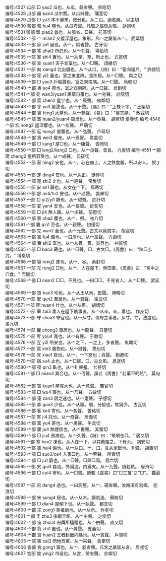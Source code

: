 <!-- { "loadSidebar": true } -->
编号:4527   瓜部   □   yao2   瓜也。从瓜，繇省聲。   余昭切  
编号:4528   瓜部   瓣   ban4   瓜中實。从瓜辡聲。   蒲莧切  
编号:4529   瓜部   □   yu3   本不勝末，微弱也。从二瓜。讀若庾。   以主切  
编号:4530   瓠部   瓠   hu4   匏也。从瓜夸聲。凡瓠之屬皆从瓠。   胡誤切  
编号:4531   瓠部   瓢   piao2   蠡也。从瓠省，□聲。   符宵切  
编号:4532   宀部   宀   mian2   交覆深屋也。象形。凡宀之屬皆从宀。   武延切  
编号:4533   宀部   家   jia1   居也。从宀，豭省聲。   古牙切  
编号:4534   宀部   宅   zhai2   所託也。从宀乇聲。   場伯切  
编号:4535   宀部   室   shi4   實也。从宀从至。至，所止也。   式質切  
编号:4536   宀部   宣   xuan1   天子宣室也。从宀□聲。   須緣切  
编号:4537   宀部   向   xiang4   北出牖也。从宀从口。《詩》曰："塞向墐戶。"   許諒切  
编号:4538   宀部   宧   yi2   養也。室之東北隅，食所居。从宀□聲。   與之切  
编号:4539   宀部   □   yao3   戶樞聲也。室之東南隅。从宀□聲。   烏皎切  
编号:4540   宀部   奥   ao4   宛也。室之西南隅。从宀□聲。   烏到切  
编号:4541   宀部   宛   wan3/yuan1   屈草自覆也。从宀夗聲。   於阮切  
编号:4542   宀部   宸   chen2   屋宇也。从宀辰聲。   植鄰切  
编号:4543   宀部   宇   yu3   屋邊也。从宀于聲。《易》曰："上棟下宇。"   王榘切  
编号:4544   宀部   寷   feng1   大屋也。从宀豐聲。《易》曰："寷其屋。"   敷戎切  
编号:4545   宀部   寏   huan2/yuan4   周垣也。从宀奐聲。   胡官切  爰眷切
编号:4546   宀部   宏   hong2   屋深響也。从宀厷聲。   戶萌切  
编号:4547   宀部   宖   hong2   屋響也。从宀弘聲。   戶萌切  
编号:4548   宀部   寪   wei3   屋皃。从宀爲聲。   韋委切  
编号:4549   宀部   □   kang1   屋□也。从宀康聲。   苦岡切  
编号:4550   宀部   □   lang2/liang2   □也。从宀良聲。音良。     力康切
编号:4551   宀部   宬   cheng2   屋所容受也。从宀成聲。   氏征切  
编号:4552   宀部   寍   ning2   安也。从宀，心在皿上。人之飲食器，所以安人。   奴丁切  
编号:4553   宀部   定   ding4   安也。从宀从正。   徒徑切  
编号:4554   宀部   寔   shi2   止也。从宀是聲。   常隻切  
编号:4555   宀部   安   an1   靜也。从女在宀下。   烏寒切  
编号:4556   宀部   宓   mi4/fu2   安也。从宀必聲。   美畢切  
编号:4557   宀部   □   yi2/yi1   靜也。从宀契聲。   於計切  
编号:4558   宀部   宴   yan4   安也。从宀妟聲。   於甸切  
编号:4559   宀部   □   ji4   無人聲。从宀尗聲。   前厯切  
编号:4560   宀部   察   cha2   覆也。从宀、祭。   初八切  
编号:4561   宀部   寴   qin1   至也。从宀親聲。   初僅切  
编号:4562   宀部   完   wan2   全也。从宀元聲。古文以爲寬字。   胡官切  
编号:4563   宀部   富   fu4   備也。一曰厚也。从宀畐聲。   方副切  
编号:4564   宀部   實   shi2   富也。从宀从貫。貫，貨貝也。   神質切  
编号:4565   宀部   □   bao3   藏也。从宀□聲。□，古文□。《周書》曰："陳□赤刀。"   博袌切  
编号:4566   宀部   容   rong2   盛也。从宀、谷。   余封切  
编号:4567   宀部   宂   rong3   □也。从宀，人在屋下，無田事。《周書》曰："宮中之穴食。"   而隴切  
编号:4568   宀部   □   mian2   □□，不見也。一曰□□，不見省人。从宀□聲。   武延切  
编号:4569   宀部   寶   bao3   珍也。从宀从王从貝，缶聲。   博皓切  
编号:4570   宀部   宭   qun2   羣居也。从宀君聲。   渠云切  
编号:4571   宀部   宦   huan4   仕也。从宀从臣。   胡慣切  
编号:4572   宀部   宰   zai3   辠人在屋下執事者。从宀从辛。辛，辠也。   作亥切  
编号:4573   宀部   守   shou3   守官也。从宀从寸。寺府之事者。从寸。寸，法度也。   書九切  
编号:4574   宀部   寵   chong3   尊居也。从宀龍聲。   丑壟切  
编号:4575   宀部   宥   you4   寬也。从宀有聲。   于救切  
编号:4576   宀部   宐   yi2   所安也。从宀之下，一之上，多省聲。   魚羈切  
编号:4577   宀部   寫   xie3   置物也。从宀舄聲。   悉也切  
编号:4578   宀部   宵   xiao1   夜也。从宀，宀下冥也；肖聲。   相邀切  
编号:4579   宀部   宿   su4   止也。从宀□聲。□，古文夙。   息逐切  
编号:4580   宀部   寑   qin3   臥也。从宀钅聲鲞。   七荏切  
编号:4581   宀部   □   mian4   冥合也。从宀丏聲。讀若《周書》"若藥不眄眩"。   莫甸切  
编号:4582   宀部   寬   kuan1   屋寬大也。从宀萈聲。   苦官切  
编号:4583   宀部   □   wu4   寤也。从宀吾聲。   五故切  
编号:4584   宀部   寁   zan3   居之速也。从宀疌聲。   子感切  
编号:4585   宀部   寡   gua3   少也。从宀从頒。頒，分賦也，故爲少。   古瓦切  
编号:4586   宀部   客   ke4   寄也。从宀各聲。   苦格切  
编号:4587   宀部   寄   ji4   託也。从宀奇聲。   居義切  
编号:4588   宀部   寓   yu4   寄也。从宀禺聲。   牛具切  
编号:4589   宀部   寠   ju4   無禮居也。从宀婁聲。   其榘切  
编号:4590   宀部   □   jiu4   貧病也。从宀久聲。《詩》曰："煢煢在□。"   居又切  
编号:4591   宀部   寒   han2   凍也。从人在宀下，以茻薦覆之，下有仌。   胡安切  
编号:4592   宀部   害   hai4   傷也。从宀从口。宀、口，言从家起也。丯聲。   胡蓋切  
编号:4593   宀部   □   suo3/ce4   入家□也。从宀索聲。   所責切  
编号:4594   宀部   □   ju1   窮也。从宀□聲。□與□同。   居六切  
编号:4595   宀部   宄   gui3   姦也。外爲盜，内爲宄。从宀九聲。讀若軌。   居洧切  
编号:4596   宀部   □   cui4   塞也。从宀□聲。讀若《虞書》曰"□三苗"之"□"。   麤最切  
编号:4597   宀部   宕   dang4   過也。一曰洞屋。从宀，碭省聲。汝南項有宕鄉。   徒浪切  
编号:4598   宀部   宋   song4   居也。从宀从木。讀若送。   蘇統切  
编号:4599   宀部   □   dian4   屋傾下也。从宀執聲。   都念切  
编号:4600   宀部   宗   zong1   尊祖廟也。从宀从示。   作冬切  
编号:4601   宀部   宔   zhu3   宗廟宔祏。从宀主聲。   之庾切  
编号:4602   宀部   宙   zhou4   舟輿所極覆也。从宀由聲。   直又切  
编号:4603   宀部   寘   zhi1   置也。从宀眞聲。   支義切  
编号:4604   宀部   寰   huan2   王者封畿内縣也。从宀瞏聲。   戶關切  
编号:4605   宀部   寀   cai3   同地爲寀。从宀采聲。   倉宰切  
编号:4606   宮部   宮   gong1   室也。从宀，躳省聲。凡宮之屬皆从宮。   居戎切  
编号:4607   宮部   營   ying2   市居也。从宮，熒省聲。   余傾切  
